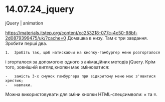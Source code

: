 # 14.07.24_jquery
jQuery | animation

https://materials.itstep.org/content/cc253218-077c-4c50-98bf-2d0879399475/uk/?cache=0
Домашка в низу. Там є три завдання. Зробити перші два.

    1.  Зробіть так, щоб натискаючи на кнопку-гамбургер меню розгорталося 
і згорталося за допомогою одного з анімаційних методів jQuery. 
Крім того, зовнішній вигляд кнопки має змінюватися:

    -   замість 3-х смужок гамбургера при відкритому меню має з'явитися хрестик; 
    -   навпаки.

Можна використовувати для зміни кнопки HTML-спецсимволи: &times; та &equiv;.

